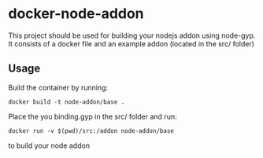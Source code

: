 # docker-node-addon

This project should be used for building your nodejs addon using node-gyp. It consists of a docker file and an example addon (located in the src/ folder)

Usage
-----
Build the container by running:

`docker build -t node-addon/base .`

Place the you binding.gyp in the src/ folder and run:

`docker run -v $(pwd)/src:/addon node-addon/base`

to build your node addon

